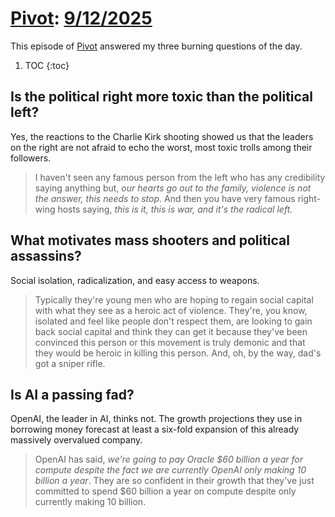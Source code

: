 # [Pivot](https://podcastindex.org/podcast/174725): [9/12/2025](https://writecomments.com/transcripts/?md5=4e8e6c61f438e8ed3d97a6160dd7cf3e)

This episode of [Pivot] answered my three burning questions of the day.

1. TOC
{:toc}

[Pivot]: ../../../series/pivot.md

## Is the political right more toxic than the political left?

Yes, the reactions to the Charlie Kirk shooting showed us that the leaders on the right are not afraid to echo the worst, most toxic trolls among their followers.

> I haven't seen any famous person from the left who has any credibility saying anything but, _our hearts go out to the family, violence is not the answer, this needs to stop_. And then you have very famous right-wing hosts saying, _this is it, this is war, and it's the radical left._

## What motivates mass shooters and political assassins?

Social isolation, radicalization, and easy access to weapons.

> Typically they're young men who are hoping to regain social capital with what they see as a heroic act of violence. They're, you know, isolated and feel like people don't respect them, are looking to gain back social capital and think they can get it because they've been convinced this person or this movement is truly demonic and that they would be heroic in killing this person. And, oh, by the way, dad's got a sniper rifle.

## Is AI a passing fad? 

OpenAI, the leader in AI, thinks not. The growth projections they use in borrowing money forecast at least a six-fold expansion of this already massively overvalued company.

> OpenAI has said, _we're going to pay Oracle $60 billion a year for compute despite the fact we are currently OpenAI only making 10 billion a year_. They are so confident in their growth that they've just committed to spend $60 billion a year on compute despite only currently making 10 billion.
